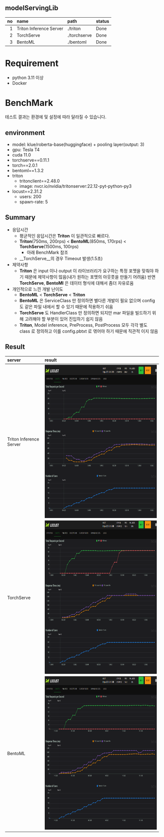 modelServingLib
----
| no | name                    | path         | status |
|---:|:------------------------|:-------------|:-------|
|  1 | Triton Inference Server | ./triton     | Done   |
|  2 | TorchServe              | ./torchserve | Done   |
|  3 | BentoML                 | ./bentoml    | Done   |

# Requirement
* python 3.11 이상
* Docker

# BenchMark
테스트 결과는 환경에 및 설정에 따라 달라질 수 있습니다.
## environment
* model: klue/roberta-base(huggingface) + pooling layer(output: 3)
* gpu: Tesla T4
* cuda 11.0
* torchserve==0.11.1
* torch==2.0.1
* bentoml==1.3.2
* triton
  * tritonclient==2.48.0
  * image: nvcr.io/nvidia/tritonserver:22.12-pyt-python-py3
* locust==2.31.2
  * users: 200 
  * spawn-rate: 5

## Summary
* 응답시간
  * 평균적인 응답시간은 __Triton__ 이 일관적으로 빠르다.
  * __Triton__(750ms, 200rps) < __BentoML__(850ms, 170rps) < __TorchServe__(1500ms, 100rps)
    * 아래 BenchMark 참조
  * __TorchServe__의 경우 Timeout 발생(1.5초)
* 제약사항
  * __Triton__ 은 input 이나 output 이 라이브러리가 요구하는 특정 포멧을 맞춰야 하기 때문에 제약사항이 많음(내가 원하는 포멧의 아웃풋을 만들기 어려움) 반면 __TorchServe__, __BentoMl__ 은 데이터 형식에 대해서 좀더 자유로움
* 개인적으로 느낀 개발 난이도
  * __BentoML__ < __TorchServe__ < __Triton__
  * __BentoML__ 은 ServiceClass 만 정의하면 별다른 개발이 필요 없으며 config 도 같은 파일 내에서 할 수 있기 때문에 적용하기 쉬움
  * __TorchServe__ 도 HandlerClass 만 정의하면 되지만 mar 파일을 빌드하기 위해 고려해야 할 부분이 있어 진입하기 쉽지 않음
  * __Triton__, Model inference, PreProcess, PostProcess 모두 각각 별도 class 로 정의하고 이를 config.pbtxt 로 엮어야 하기 때문에 직관적 이지 않음

## Result
| server                  | result                                                                                                           |
|:------------------------|:-----------------------------------------------------------------------------------------------------------------|
| Triton Inference Server | <img src="locust/benchmark/Triton-200-5-roberta.png" width="800px" height="500px" title="DynamicBatchTest"/>     |
| TorchServe              | <img src="locust/benchmark/torchserve-200-5-roberta.png" width="800px" height="500px" title="DynamicBatchTest"/> |
| BentoML                 | <img src="locust/benchmark/bentoml-200-5-roberta.png" width="800px" height="500px" title="DynamicBatchTest"/>    |
